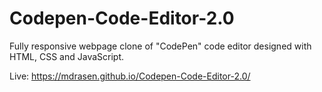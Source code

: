 # Codepen-Code-Editor-2.0
Fully responsive webpage clone of "CodePen" code editor designed with HTML, CSS and JavaScript.

Live: https://mdrasen.github.io/Codepen-Code-Editor-2.0/
